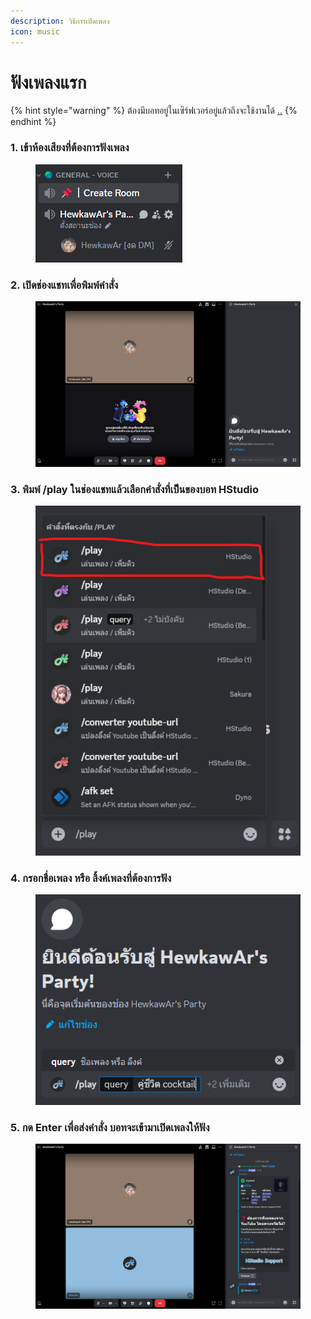 ```yaml
---
description: วิธีการเปิดเพลง
icon: music
---
```


# ฟังเพลงแรก

{% hint style="warning" %}
ต้องมีบอทอยู่ในเซิร์ฟเวอร์อยู่แล้วถึงจะใช้งานได้ [..](../ "mention")
{% endhint %}

### 1. เข้าห้องเสียงที่ต้องการฟังเพลง

<figure><img src="../.gitbook/assets/image (1) (1).png" alt=""><figcaption></figcaption></figure>

### 2. เปิดช่องแชทเพื่อพิมพ์คำสั่ง

<figure><img src="../.gitbook/assets/image (2) (1).png" alt="" width="563"><figcaption></figcaption></figure>

### 3. พิมพ์ /play ในช่องแชทแล้วเลือกคำสั่งที่เป็นของบอท HStudio

<figure><img src="../.gitbook/assets/image (3) (1).png" alt=""><figcaption></figcaption></figure>

### 4. กรอกชื่อเพลง หรือ ลิ้งค์เพลงที่ต้องการฟัง

<figure><img src="../.gitbook/assets/image (5) (1).png" alt=""><figcaption></figcaption></figure>

### 5. กด Enter เพื่อส่งคำสั่ง บอทจะเข้ามาเปิดเพลงให้ฟัง

<figure><img src="../.gitbook/assets/image (8).png" alt="" width="563"><figcaption></figcaption></figure>
